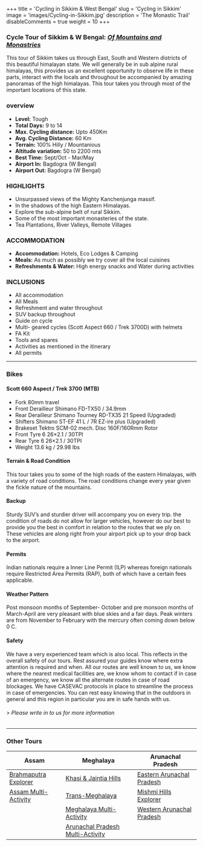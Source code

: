 +++
title = 'Cycling in Sikkim & West Bengal'
slug = 'Cycling in Sikkim'
image = 'images/Cycling-in-Sikkim.jpg'
description = 'The Monastic Trail'
disableComments = true
weight = 10
+++
### Cycle Tour of Sikkim & W Bengal: [*Of Mountains and Monastries*](https://www.nnejourneys.com/cycling/cycle-tour-of-sikkim/)

This tour of Sikkim takes us through East, South and Western districts of this beautiful himalayan state. We will generally be in sub alpine rural himalayas, this provides us an excellent opportunity to observe life in these parts, interact with the locals and throughout be accompanied by amazing panoramas of the high himalayas. This tour takes you through most of the important locations of this state.

### overview

- **Level:** Tough
- **Total Days:** 9 to 14
- **Max. Cycling distance:** Upto 450Km
- **Avg. Cycling Distance:** 60 Km
- **Terrain:** 100% Hilly / Mountanious
- **Altitude variation:** 50 to 2200 mts
- **Best Time:** Sept/Oct - Mar/May
- **Airport In:** Bagdogra (W Bengal)
- **Airport Out:** Bagdogra (W Bengal) 

### HIGHLIGHTS

- Unsurpassed views of the Mighty Kanchenjunga massif.
- In the shadows of the high Eastern Himalayas.
- Explore the sub-alpine belt of rural Sikkim.
- Some of the most important monasteries of the state.
- Tea Plantations, River Valleys, Remote Villages


### ACCOMMODATION

- **Accommodation:** Hotels, Eco Lodges & Camping
- **Meals:** As much as possibly we try cover all the local cuisines
- **Refreshments & Water:** High energy snacks and Water during activities

### INCLUSIONS

 - All accommodation
 - All Meals
 - Refreshment and water throughout
 - SUV backup throughout
 - Guide on cycle
 - Multi- geared cycles (Scott Aspect 660 / Trek 3700D) with helmets
 - FA Kit
 - Tools and spares
 - Activities as mentioned in the itinerary
 - All permits

---

### Bikes
#### Scott 660 Aspect  / Trek 3700 (MTB)
- Fork 80mm travel
- Front Derailleur Shimano FD-TX50 / 34.9mm
- Rear Derailleur Shimano Tourney RD-TX35 21 Speed (Upgraded)
- Shifters Shimano ST-EF 41 L / 7R EZ-ire plus (Upgraded)
- Brakeset Tektro SCM-02 mech. Disc 160F/160Rmm Rotor
- Front Tyre 6 26×2.1 / 30TPI
- Rear Tyre 6 26×2.1 / 30TPI
- Weight 13.6 kg / 29.98 lbs

#### Terrain & Road Condition

This tour takes you to some of the high roads of the eastern Himalayas, with a variety of road conditions. The road conditions change every year given the fickle nature of the mountains.

#### Backup
Sturdy SUV’s and sturdier driver will accompany you on every trip. the condition of roads do not allow for larger vehicles, however do our best to provide you the best in comfort in relation to the routes that we ply on. These vehicles are along right from your airport pick up to your drop back to the airport.

#### Permits
Indian nationals require a Inner Line Permit (ILP) whereas foreign nationals require Restricted Area Permits (RAP), both of which have a certain fees applicable.

#### Weather Pattern
Post monsoon months of September- October and pre monsoon months of March-April are very pleasant with blue skies and a fair days. Peak winters are from November to February with the mercury often coming down below 0 C.

#### Safety 
We have a very experienced team which is also local. This reflects in the overall safety of our tours. Rest assured your guides know where extra attention is required and when. All our routes are well known to us, we know where the nearest medical facilities are, we know whom to contact if in case of an emergency, we know all the alternate routes in case of road blockages. We have CASEVAC protocols in place to streamline the process in case of emergencies. You can rest easy knowing that in the outdoors in general and this region in particular you are in safe hands with us.
###### *> Please write in to us for more information*
---

### Other Tours

| Assam     | Meghalaya | Arunachal Pradesh  | 
| -----------     |    -----------   |          ----------- |
| [Brahmaputra Explorer](/cycling-in-assam/)   | [Khasi & Jaintia Hills](/cycling-in-meghalaya/)     | [Eastern Arunachal Pradesh](/cycling-in-eastern-arunachal-pradesh/)  |
| [Assam Multi-Activity](/multi-activity-holiday-assam/)   | [Trans-Meghalaya](/trans-meghalaya-cycling-tour/)      | [Mishmi Hills Explorer](/cycling-mishmi-hills/)      |
|   | [Meghalaya Multi-Activity](/multi-activity-holiday-meghalaya/)       | [Western Arunachal Pradesh](/cycling-in-western-arunachal-pradesh/)      |   |
|    |  [Arunachal Pradesh Multi-Activity](/multi-activity-holiday-arunachal-pradesh/)     | 